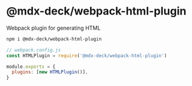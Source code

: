 # @mdx-deck/webpack-html-plugin

Webpack plugin for generating HTML

```sh
npm i @mdx-deck/webpack-html-plugin
```

```js
// webpack.config.js
const HTMLPlugin = require('@mdx-deck/webpack-html-plugin')

module.exports = {
  plugins: [new HTMLPlugin()],
}
```
